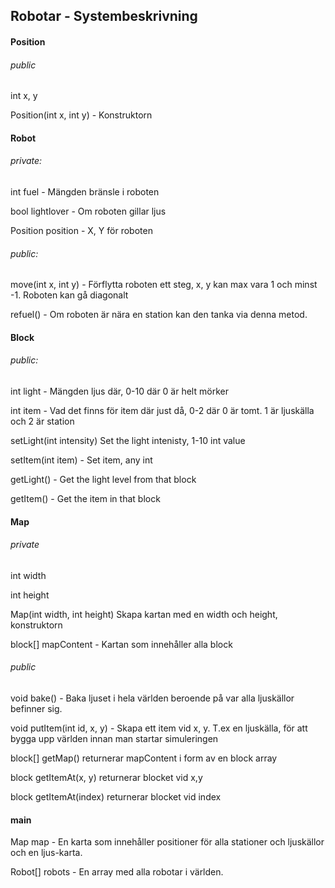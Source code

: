 ## Robotar - Systembeskrivning


#### Position

###### public

int x, y

Position(int x, int y) - Konstruktorn 

#### Robot

###### private: 

int fuel - Mängden bränsle i roboten

bool lightlover - Om roboten gillar ljus

Position position - X, Y för roboten

###### public: 

move(int x, int y) - Förflytta roboten ett steg, x, y kan max vara 1 och minst -1. Roboten kan gå diagonalt

refuel() - Om roboten är nära en station kan den tanka via denna metod.


#### Block
###### public: 

int light - Mängden ljus där, 0-10 där 0 är helt mörker

int item - Vad det finns för item där just då, 0-2 där 0 är tomt. 1 är ljuskälla och 2 är station

setLight(int intensity) Set the light intenisty, 1-10 int value

setItem(int item) - Set item, any int

getLight() - Get the light level from that block

getItem() - Get the item in that block


#### Map

###### private

int width

int height

Map(int width, int height) Skapa kartan med en width och height, konstruktorn

block[] mapContent - Kartan som innehåller alla block

###### public

void bake() - Baka ljuset i hela världen beroende på var alla ljuskällor befinner sig.

void putItem(int id, x, y) - Skapa ett item vid x, y. T.ex en ljuskälla, för att bygga upp världen innan man startar simuleringen 

block[] getMap() returnerar mapContent i form av en block array

block getItemAt(x, y) returnerar blocket vid x,y

block getItemAt(index) returnerar blocket vid index

#### main

Map map - En karta som innehåller positioner för alla stationer och ljuskällor och en ljus-karta.

Robot[] robots - En array med alla robotar i världen.

